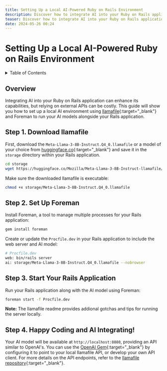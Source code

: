 ```yaml
---
title: Setting Up a Local AI-Powered Ruby on Rails Environment
description: Discover how to integrate AI into your Ruby on Rails application without the need for expensive API calls.
teaser: Discover how to integrate AI into your Ruby on Rails application without the need for expensive API calls. This guide walks you through setting up a local environment using Foreman and llamafile.
date: 2024-05-26 00:24
---
```


# Setting Up a Local AI-Powered Ruby on Rails Environment

<details class='italic'><summary>Table of Contents</summary><aside markdown="1">
* seed list
{:toc}
</aside></details>

## Overview


Integrating AI into your Ruby on Rails application can enhance its capabilities, but relying on external APIs can be costly. This guide will show you how to set up a local AI environment using [llamafile](https://llamafile.ai/){:target="_blank"} and Foreman to run your AI models alongside your Rails application.


## Step 1. Download llamafile

First, download the `Meta-Llama-3-8B-Instruct.Q4_0.llamafile` or a model of your choice from [huggingface.co](https://huggingface.co/Mozilla/Meta-Llama-3-8B-Instruct-llamafile){:target="_blank"} and save it in the `storage` directory within your Rails application.

```sh
cd storage
wget https://huggingface.co/Mozilla/Meta-Llama-3-8B-Instruct-llamafile/resolve/main/Meta-Llama-3-8B-Instruct.Q4_0.llamafile?download=true
```

Make sure the downloaded llamafile is executable:

```sh
chmod +x storage/Meta-Llama-3-8B-Instruct.Q4_0.llamafile
```

## Step 2. Set Up Foreman

Install Foreman, a tool to manage multiple processes for your Rails application:

```sh
gem install foreman
```

Create or update the `Procfile.dev` in your Rails application to include the web server and AI model:

```sh
# Procfile.dev
web: bin/rails server
ai: storage/Meta-Llama-3-8B-Instruct.Q4_0.llamafile --nobrowser
```

## Step 3. Start Your Rails Application

Run your Rails application along with the AI model using Foreman:

```sh
foreman start -f Procfile.dev
```

**Note:** The llamafile readme provides addional gotchas and tips for running the server locally.

## Step 4. Happy Coding and AI Integrating!

Your AI model will be available at `http://localhost:8080`, providing an API similar to OpenAI's. You can use the [OpenAI Gem](https://github.com/alexrudall/ruby-openai){:target="_blank"} by configuring it to point to your local llamafile API, or develop your own API client.
For more details on the API endpoints, refer to the [llamafile repository](https://github.com/Mozilla-Ocho/llamafile/blob/main/llama.cpp/server/README.md#api-endpoints){:target="_blank"}.

